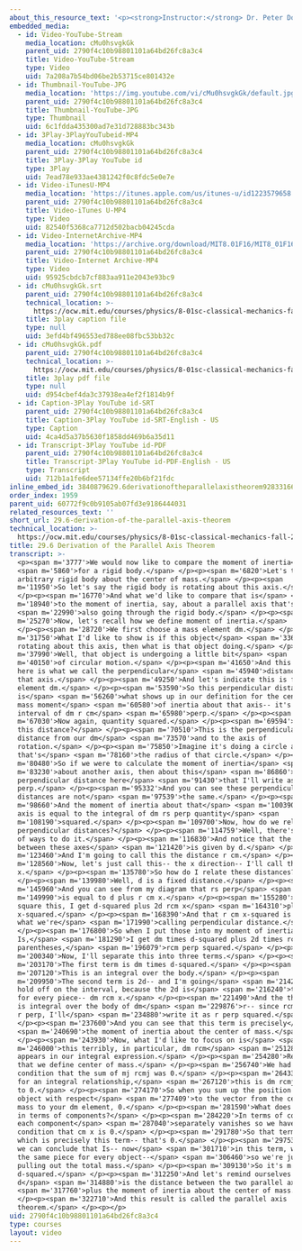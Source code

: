 ```yaml
---
about_this_resource_text: '<p><strong>Instructor:</strong> Dr. Peter Dourmashkin</p>'
embedded_media:
  - id: Video-YouTube-Stream
    media_location: cMu0hsvgkGk
    parent_uid: 2790f4c10b98801101a64bd26fc8a3c4
    title: Video-YouTube-Stream
    type: Video
    uid: 7a208a7b54bd06be2b53715ce801432e
  - id: Thumbnail-YouTube-JPG
    media_location: 'https://img.youtube.com/vi/cMu0hsvgkGk/default.jpg'
    parent_uid: 2790f4c10b98801101a64bd26fc8a3c4
    title: Thumbnail-YouTube-JPG
    type: Thumbnail
    uid: 6c1fdda435300ad7e31d728883bc343b
  - id: 3Play-3PlayYouTubeid-MP4
    media_location: cMu0hsvgkGk
    parent_uid: 2790f4c10b98801101a64bd26fc8a3c4
    title: 3Play-3Play YouTube id
    type: 3Play
    uid: 7ead78e933ae4381242f0c8fdc5e0e7e
  - id: Video-iTunesU-MP4
    media_location: 'https://itunes.apple.com/us/itunes-u/id1223579658'
    parent_uid: 2790f4c10b98801101a64bd26fc8a3c4
    title: Video-iTunes U-MP4
    type: Video
    uid: 82540f5368ca7712d502bacb04245cda
  - id: Video-InternetArchive-MP4
    media_location: 'https://archive.org/download/MIT8.01F16/MIT8_01F16_L29DD02_360p.mp4'
    parent_uid: 2790f4c10b98801101a64bd26fc8a3c4
    title: Video-Internet Archive-MP4
    type: Video
    uid: 95925cbdcb7cf883aa911e2043e93bc9
  - id: cMu0hsvgkGk.srt
    parent_uid: 2790f4c10b98801101a64bd26fc8a3c4
    technical_location: >-
      https://ocw.mit.edu/courses/physics/8-01sc-classical-mechanics-fall-2016/week-10-rotational-motion/29.6-derivation-of-the-parallel-axis-theorem/29.6-derivation-of-the-parallel-axis-theorem/cMu0hsvgkGk.srt
    title: 3play caption file
    type: null
    uid: 3efd4bf496553ed788ee08fbc53bb32c
  - id: cMu0hsvgkGk.pdf
    parent_uid: 2790f4c10b98801101a64bd26fc8a3c4
    technical_location: >-
      https://ocw.mit.edu/courses/physics/8-01sc-classical-mechanics-fall-2016/week-10-rotational-motion/29.6-derivation-of-the-parallel-axis-theorem/29.6-derivation-of-the-parallel-axis-theorem/cMu0hsvgkGk.pdf
    title: 3play pdf file
    type: null
    uid: d954cbef4da3c37938ea4ef2f1814b9f
  - id: Caption-3Play YouTube id-SRT
    parent_uid: 2790f4c10b98801101a64bd26fc8a3c4
    title: Caption-3Play YouTube id-SRT-English - US
    type: Caption
    uid: 4ca4d5a37b5630f1858dd469b6a35d11
  - id: Transcript-3Play YouTube id-PDF
    parent_uid: 2790f4c10b98801101a64bd26fc8a3c4
    title: Transcript-3Play YouTube id-PDF-English - US
    type: Transcript
    uid: 712b1a1fe6dee57134ffe20b6bf21fdc
inline_embed_id: 3840879629.6derivationoftheparallelaxistheorem92833166
order_index: 1959
parent_uid: 60772f9c0b9105ab07fd3e9186444031
related_resources_text: ''
short_url: 29.6-derivation-of-the-parallel-axis-theorem
technical_location: >-
  https://ocw.mit.edu/courses/physics/8-01sc-classical-mechanics-fall-2016/week-10-rotational-motion/29.6-derivation-of-the-parallel-axis-theorem/29.6-derivation-of-the-parallel-axis-theorem
title: 29.6 Derivation of the Parallel Axis Theorem
transcript: >-
  <p><span m='3777'>We would now like to compare the moment of inertia</span>
  <span m='5860'>for a rigid body.</span> </p><p><span m='6820'>Let's take an
  arbitrary rigid body about the center of mass.</span> </p><p><span
  m='11950'>So let's say the rigid body is rotating about this axis.</span>
  </p><p><span m='16770'>And what we'd like to compare that is</span> <span
  m='18940'>to the moment of inertia, say, about a parallel axis that's</span>
  <span m='22990'>also going through the rigid body.</span> </p><p><span
  m='25270'>Now, let's recall how we define moment of inertia.</span>
  </p><p><span m='28720'>We first choose a mass element dm.</span> </p><p><span
  m='31750'>What I'd like to show is if this object</span> <span m='33670'>is
  rotating about this axis, then what is that object doing.</span> </p><p><span
  m='37990'>Well, that object is undergoing a little bit</span> <span
  m='40150'>of circular motion.</span> </p><p><span m='41650'>And this distance
  here is what we call the perpendicular</span> <span m='45940'>distance about
  that axis.</span> </p><p><span m='49250'>And let's indicate this is for our
  element dm.</span> </p><p><span m='53590'>So this perpendicular distance
  is</span> <span m='56260'>what shows up in our definition for the center of
  mass moment</span> <span m='60580'>of inertia about that axis-- it's the
  interval of dm r cm</span> <span m='65980'>perp.</span> </p><p><span
  m='67030'>Now again, quantity squared.</span> </p><p><span m='69594'>What is
  this distance?</span> </p><p><span m='70510'>This is the perpendicular
  distance from our dm</span> <span m='73570'>and to the axis of
  rotation.</span> </p><p><span m='75850'>Imagine it's doing a circle and
  that's</span> <span m='78160'>the radius of that circle.</span> </p><p><span
  m='80480'>So if we were to calculate the moment of inertia</span> <span
  m='83230'>about another axis, then about this</span> <span m='86860'>axis the
  perpendicular distance here</span> <span m='91430'>that I'll write as rs
  perp.</span> </p><p><span m='95332'>And you can see these perpendicular
  distances are not</span> <span m='97539'>the same.</span> </p><p><span
  m='98660'>And the moment of inertia about that</span> <span m='100390'>other
  axis is equal to the integral of dm rs perp quantity</span> <span
  m='108190'>squared.</span> </p><p><span m='109700'>Now, how do we relate those
  perpendicular distances?</span> </p><p><span m='114759'>Well, there's a couple
  of ways to do it.</span> </p><p><span m='116830'>And notice that the distance
  between these axes</span> <span m='121420'>is given by d.</span> </p><p><span
  m='123460'>And I'm going to call this the distance r cm.</span> </p><p><span
  m='128560'>Now, let's just call this-- the x direction-- I'll call that
  x.</span> </p><p><span m='135780'>So how do I relate these distances?</span>
  </p><p><span m='139980'>Well, d is a fixed distance.</span> </p><p><span
  m='145960'>And you can see from my diagram that rs perp</span> <span
  m='149990'>is equal to d plus r cm x.</span> </p><p><span m='155280'>And if I
  square this, I get d-squared plus 2d rcm x</span> <span m='164310'>plus rcm
  x-squared.</span> </p><p><span m='168390'>And that r cm x-squared is precisely
  what we're</span> <span m='171990'>calling perpendicular distance.</span>
  </p><p><span m='176800'>So when I put those into my moment of inertia
  Is,</span> <span m='181290'>I get dm times d-squared plus 2d times rcm x plus,
  parentheses,</span> <span m='196079'>rcm perp squared.</span> </p><p><span
  m='200340'>Now, I'll separate this into three terms.</span> </p><p><span
  m='203170'>The first term is dm times d-squared.</span> </p><p><span
  m='207120'>This is an integral over the body.</span> </p><p><span
  m='209950'>The second term is 2d-- and I'm going</span> <span m='214260'>to
  hold off on the interval, because the 2d is</span> <span m='216240'>the same
  for every piece-- dm rcm x.</span> </p><p><span m='221490'>And the third piece
  is integral over the body of dm</span> <span m='229876'>r-- since rcm x is the
  r perp, I'll</span> <span m='234880'>write it as r perp squared.</span>
  </p><p><span m='237600'>And you can see that this term is precisely</span>
  <span m='240690'>the moment of inertia about the center of mass.</span>
  </p><p><span m='243930'>Now, what I'd like to focus on is</span> <span
  m='246000'>this terribly, in particular, dm rcm</span> <span m='251280'>x that
  appears in our integral expression.</span> </p><p><span m='254280'>Recall,
  that we define center of mass.</span> </p><p><span m='256740'>We had the
  condition that the sum of mj rcmj was 0.</span> </p><p><span m='264330'>Now
  for an integral relationship,</span> <span m='267120'>this is dm rcmj cm equal
  to 0.</span> </p><p><span m='274170'>So when you sum up the position of every
  object with respect</span> <span m='277409'>to the vector from the center of
  mass to your dm element, 0.</span> </p><p><span m='281590'>What does this say
  in terms of components?</span> </p><p><span m='284220'>In terms of components,
  each component</span> <span m='287040'>separately vanishes so we have the
  condition that cm x is 0.</span> </p><p><span m='291780'>So that term is 0,
  which is precisely this term-- that's 0.</span> </p><p><span m='297530'>And so
  we can conclude that Is-- now</span> <span m='301710'>in this term, where d is
  the same piece for every object--</span> <span m='306460'>so we're just
  pulling out the total mass.</span> </p><p><span m='309130'>So it's m total
  d-squared.</span> </p><p><span m='312250'>And let's remind ourselves that
  d</span> <span m='314880'>is the distance between the two parallel axes</span>
  <span m='317760'>plus the moment of inertia about the center of mass.</span>
  </p><p><span m='322710'>And this result is called the parallel axis
  theorem.</span> </p><p></p>
uid: 2790f4c10b98801101a64bd26fc8a3c4
type: courses
layout: video
---
```

